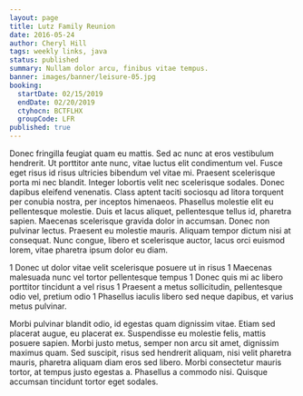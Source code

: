 ```yaml
---
layout: page
title: Lutz Family Reunion
date: 2016-05-24
author: Cheryl Hill
tags: weekly links, java
status: published
summary: Nullam dolor arcu, finibus vitae tempus.
banner: images/banner/leisure-05.jpg
booking:
  startDate: 02/15/2019
  endDate: 02/20/2019
  ctyhocn: BCTFLHX
  groupCode: LFR
published: true
---
```

Donec fringilla feugiat quam eu mattis. Sed ac nunc at eros vestibulum hendrerit. Ut porttitor ante nunc, vitae luctus elit condimentum vel. Fusce eget risus id risus ultricies bibendum vel vitae mi. Praesent scelerisque porta mi nec blandit. Integer lobortis velit nec scelerisque sodales. Donec dapibus eleifend venenatis. Class aptent taciti sociosqu ad litora torquent per conubia nostra, per inceptos himenaeos. Phasellus molestie elit eu pellentesque molestie. Duis et lacus aliquet, pellentesque tellus id, pharetra sapien. Maecenas scelerisque gravida dolor in accumsan. Donec non pulvinar lectus. Praesent eu molestie mauris. Aliquam tempor dictum nisi at consequat. Nunc congue, libero et scelerisque auctor, lacus orci euismod lorem, vitae pharetra ipsum dolor eu diam.

1 Donec ut dolor vitae velit scelerisque posuere ut in risus
1 Maecenas malesuada nunc vel tortor pellentesque tempus
1 Donec quis mi ac libero porttitor tincidunt a vel risus
1 Praesent a metus sollicitudin, pellentesque odio vel, pretium odio
1 Phasellus iaculis libero sed neque dapibus, et varius metus pulvinar.

Morbi pulvinar blandit odio, id egestas quam dignissim vitae. Etiam sed placerat augue, eu placerat ex. Suspendisse eu molestie felis, mattis posuere sapien. Morbi justo metus, semper non arcu sit amet, dignissim maximus quam. Sed suscipit, risus sed hendrerit aliquam, nisi velit pharetra mauris, pharetra aliquam diam eros sed libero. Morbi consectetur mauris tortor, at tempus justo egestas a. Phasellus a commodo nisi. Quisque accumsan tincidunt tortor eget sodales.
